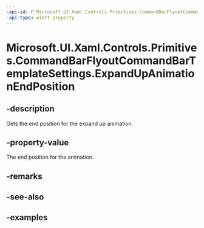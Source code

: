 ```yaml
---
-api-id: P:Microsoft.UI.Xaml.Controls.Primitives.CommandBarFlyoutCommandBarTemplateSettings.ExpandUpAnimationEndPosition
-api-type: winrt property
---
```

<!-- Property syntax.
public double ExpandUpAnimationEndPosition { get; }
-->

# Microsoft.UI.Xaml.Controls.Primitives.CommandBarFlyoutCommandBarTemplateSettings.ExpandUpAnimationEndPosition


## -description

Gets the end position for the expand up animation.


## -property-value

The end position for the animation.


## -remarks


## -see-also


## -examples


